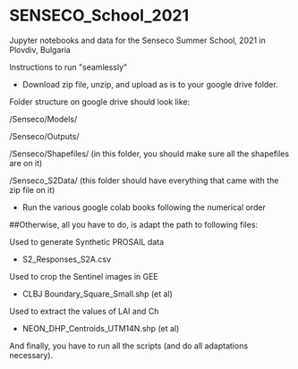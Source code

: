 # SENSECO_School_2021
Jupyter notebooks and data for the Senseco Summer School, 2021 in Plovdiv, Bulgaria


Instructions to run "seamlessly"

- Download zip file, unzip, and upload as is to your google drive folder. 

Folder structure on google drive should look like:

/Senseco/Models/

/Senseco/Outputs/

/Senseco/Shapefiles/ (in this folder, you should make sure all the shapefiles are on it)

/Senseco_S2Data/ (this folder should have everything that came with the zip file on it)

- Run the various google colab books following the numerical order


##Otherwise, all you have to do, is adapt the path to following files:

Used to generate Synthetic PROSAIL data
- S2_Responses_S2A.csv 

Used to crop the Sentinel images in GEE
- CLBJ Boundary_Square_Small.shp (et al)

Used to extract the values of LAI and Ch 
- NEON_DHP_Centroids_UTM14N.shp (et al)

And finally, you have to run all the scripts (and do all adaptations necessary). 

